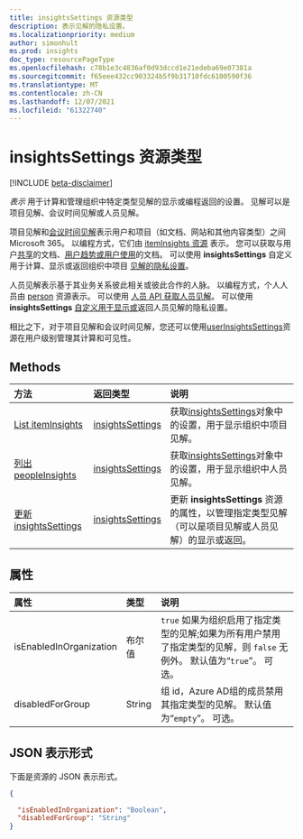 ```yaml
---
title: insightsSettings 资源类型
description: 表示见解的隐私设置。
ms.localizationpriority: medium
author: simonhult
ms.prod: insights
doc_type: resourcePageType
ms.openlocfilehash: c78b1e3c4836af0d93dccd1e21edeba69e07381a
ms.sourcegitcommit: f65eee432cc903324b5f9b31710fdc6100590f36
ms.translationtype: MT
ms.contentlocale: zh-CN
ms.lasthandoff: 12/07/2021
ms.locfileid: "61322740"
---
```

# <a name="insightssettings-resource-type"></a>insightsSettings 资源类型

[!INCLUDE [beta-disclaimer](../../includes/beta-disclaimer.md)]

_表示_ 用于计算和管理组织中特定类型见解的显示或编程返回的设置。 见解可以是项目见解、会议时间见解或人员见解。 

项目见解和[会议时间见解](https://support.microsoft.com/en-us/office/suggested-meeting-hours-0613d113-d7c1-4faa-bb11-c8ba30a78ef1)表示用户和项目（如文档、网站和其他内容类型）之间Microsoft 365。 以编程方式，它们由 [itemInsights 资源](iteminsights.md) 表示。 您可以获取与用户[共享](../api/insights-list-shared.md)的文档、[用户趋势或](../api/insights-list-trending.md)[用户使用](../api/insights-list-used.md)的文档。 可以使用 **insightsSettings** 自定义用于计算、显示或返回组织中项目 [见解的隐私设置](/graph/insights-customize-item-insights-privacy)。

人员见解表示基于其业务关系彼此相关或彼此合作的人脉。 以编程方式，个人人员由 [person](person.md) 资源表示。 可以使用 [人员 API 获取人员见解](/graph/people-example)。 可以使用 **insightsSettings** [自定义用于显示或](/graph/insights-customize-people-insights-privacy)返回人员见解的隐私设置。

相比之下，对于项目见解和会议时间[](https://support.microsoft.com/office/update-your-meeting-hours-using-the-profile-card-0613d113-d7c1-4faa-bb11-c8ba30a78ef1)见解，您还可以使用[userInsightsSettings](userinsightssettings.md)资源在用户级别管理其计算和可见性。

## <a name="methods"></a>Methods

| 方法       | 返回类型 | 说明 |
|:-------------|:------------|:------------|
| [List itemInsights](../api/organizationsettings-list-iteminsights.md) | [insightsSettings](insightssettings.md) | 获取[insightsSettings](insightssettings.md)对象中的设置，用于显示组织中项目见解。 |
| [列出 peopleInsights](../api/organizationsettings-list-peopleinsights.md) | [insightsSettings](insightssettings.md) | 获取[insightsSettings](insightssettings.md)对象中的设置，用于显示组织中人员见解。 |
| [更新 insightsSettings](../api/insightssettings-update.md) | [insightsSettings](insightssettings.md) | 更新 **insightsSettings** 资源的属性，以管理指定类型见解（可以是项目见解或人员见解）的显示或返回。 |


## <a name="properties"></a>属性

| 属性   | 类型|说明|
|:---------------|:--------|:----------|
|isEnabledInOrganization|布尔值| `true` 如果为组织启用了指定类型的见解;如果为所有用户禁用了指定类型的见解，则 `false` 无例外。 默认值为“`true`”。 可选。|
|disabledForGroup|String| 组 id，Azure AD组的成员禁用其指定类型的见解。 默认值为“`empty`”。 可选。|

## <a name="json-representation"></a>JSON 表示形式

下面是资源的 JSON 表示形式。

<!-- {
  "blockType": "resource",
  "optionalProperties": [],
  "@odata.type": "microsoft.graph.insightsSettings"
}-->

```json
{

  "isEnabledInOrganization": "Boolean",
  "disabledForGroup": "String"
}
```





